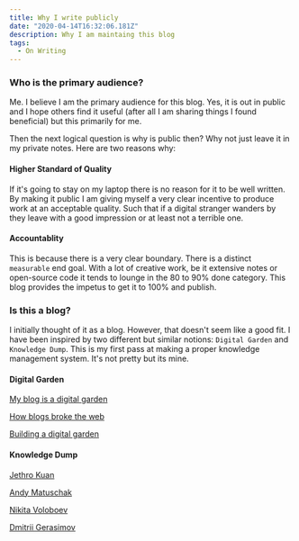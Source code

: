 ```yaml
---
title: Why I write publicly
date: "2020-04-14T16:32:06.181Z"
description: Why I am maintaing this blog
tags: 
  - On Writing
---
```


### Who is the primary audience?

Me. I believe I am the primary audience for this blog. Yes, it is out in public and I hope others find it useful (after all I am sharing things I found beneficial) but this primarily for me. 

Then the next logical question is why is public then? Why not just leave it in my private notes. Here are two reasons why: 

#### Higher Standard of Quality

If it's going to stay on my laptop there is no reason for it to be well written. By making it public I am giving myself a very clear incentive to produce work at an acceptable quality. Such that if a digital stranger wanders by they leave with a good impression or at least not a terrible one.

#### Accountablity

This is because there is a very clear boundary. There is a distinct `measurable` end goal. With a lot of creative work, be it extensive notes or open-source code it tends to lounge in the 80 to 90% done category. This blog provides the impetus to get it to 100% and publish.

### Is this a blog?

I initially thought of it as a blog. However, that doesn't seem like a good fit. I have been inspired by two different but similar notions: `Digital Garden` and `Knowledge Dump`. This is my first pass at making a proper knowledge management system. It's not pretty but its mine.

#### Digital Garden
[My blog is a digital garden](https://joelhooks.com/digital-garden)

[How blogs broke the web](https://stackingthebricks.com/how-blogs-broke-the-web/)

[Building a digital garden](https://tomcritchlow.com/2019/02/17/building-digital-garden/)

#### Knowledge Dump
[Jethro Kuan](https://braindump.jethro.dev/)

[Andy Matuschak](https://notes.andymatuschak.org/About_these_notes)

[Nikita Voloboev](https://wiki.nikitavoloboev.xyz/)

[Dmitrii Gerasimov](https://beepb00p.xyz/exobrain/)